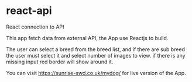 # react-api


React connection to API

This app fetch data from external API, the App use Reactjs to build.

The user can select a breed from the breed list, and if there are 
sub breed the user must select it and select number of images to view.
if there is any missing input red border will show around it.

You can visit https://sunrise-swd.co.uk/mydog/ for live version of the App.

